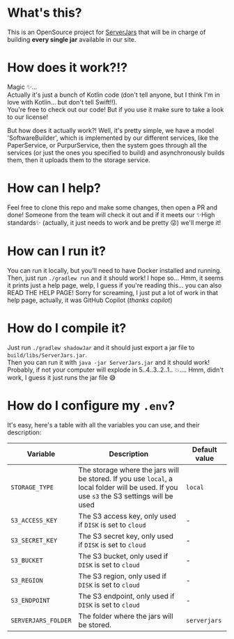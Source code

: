 # What's this?
This is an OpenSource project for [ServerJars](https://serverjars.com/) that will be in charge of building **every single jar** available in our site.

# How does it work?!?
Magic ✨...<br/>
Actually it's just a bunch of Kotlin code (don't tell anyone, but I think I'm in love with Kotlin... but don't tell Swift!!).<br/>
You're free to check out our code! But if you use it make sure to take a look to our license!

But how does it actually work?! Well, it's pretty simple, we have a model 'SoftwareBuilder', which is 
implemented by our different services, like the PaperService, or PurpurService, then the system goes through
all the services (or just the ones you specified to build) and asynchronously builds them, then it 
uploads them to the storage service.

# How can I help?
Feel free to clone this repo and make some changes, then open a PR and done! Someone from the team will check it out and if it meets our ✨High standards✨ (actually, it just needs to work and be pretty :stuck_out_tongue_winking_eye:) we'll merge it!

# How can I run it?
You can run it locally, but you'll need to have Docker installed and running.<br/>
Then, just run `./gradlew run` and it should work! I hope so... Hmm, it seems it prints just a help page, welp, I guess if you're reading this... you can also READ THE HELP PAGE! Sorry for screaming, I just put a lot of work in that help page, actually, it was GitHub Copilot (_thanks copilot_)

# How do I compile it?
Just run `./gradlew shadowJar` and it should just export a jar file to `build/libs/ServerJars.jar`.<br/>
Then you can run it with `java -jar ServerJars.jar` and it should work! Probably, if not your computer will explode in 5..4..3..2..1.. 💥.... Hmm, didn't work, I guess it just runs the jar file :sweat_smile:<br/>

# How do I configure my `.env`?
It's easy, here's a table with all the variables you can use, and their description:

| Variable            | Description                                                                                                                              | Default value |
|---------------------|------------------------------------------------------------------------------------------------------------------------------------------|---------------|
| `STORAGE_TYPE`      | The storage where the jars will be stored. If you use `local`, a local folder will be used. If you use `s3` the S3 settings will be used | `local`       |
| `S3_ACCESS_KEY`     | The S3 access key, only used if `DISK` is set to `cloud`                                                                                 | -             |
| `S3_SECRET_KEY`     | The S3 secret key, only used if `DISK` is set to `cloud`                                                                                 | -             |
| `S3_BUCKET`         | The S3 bucket, only used if `DISK` is set to `cloud`                                                                                     | -             |
| `S3_REGION`         | The S3 region, only used if `DISK` is set to `cloud`                                                                                     | -             |
| `S3_ENDPOINT`       | The S3 endpoint, only used if `DISK` is set to `cloud`                                                                                   | -             |
| `SERVERJARS_FOLDER` | The folder where the jars will be stored.                                                                                                | `serverjars`  |